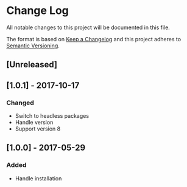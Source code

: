 # Change Log
All notable changes to this project will be documented in this file.

The format is based on [Keep a Changelog](http://keepachangelog.com/)
and this project adheres to [Semantic Versioning](http://semver.org/).

## [Unreleased]

## [1.0.1] - 2017-10-17
### Changed
- Switch to headless packages
- Handle version
- Support version 8

## [1.0.0] - 2017-05-29
### Added
- Handle installation
